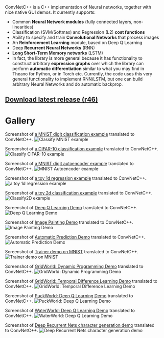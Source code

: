 ConvNetC++ is a C++ implementation of Neural networks, together with nice native GUI demos. It currently supports:
- Common **Neural Network modules** (fully connected layers, non-linearities)
- Classification (SVM/Softmax) and Regression (L2) **cost functions**
- Ability to specify and train **Convolutional Networks** that process images
- An **Reinforcement Learning** module, based on Deep Q Learning
- Deep **Recurrent Neural Networks** (RNN) 
- **Long Short-Term Memory networks** (LSTM) 
- In fact, the library is more general because it has functionality to construct arbitrary **expression graphs** over which the library can perform **automatic differentiation** similar to what you may find in Theano for Python, or in Torch etc. Currently, the code uses this very general functionality to implement RNN/LSTM, but one can build arbitrary Neural Networks and do automatic backprop.

## [Download latest release (r46)](https://github.com/sppp/ConvNetC-/releases/download/r46/ConvNetCpp-r46.zip)

# Gallery

Screenshot of [a MNIST digit classification example](http://cs.stanford.edu/people/karpathy/convnetjs/demo/mnist.html) translated to ConvNetC++. 
![Classify MNIST example](https://github.com/sppp/ConvNetC-/raw/master/docs/classifymnist.jpg)

Screenshot of [a CIFAR-10 classification example](http://cs.stanford.edu/people/karpathy/convnetjs/demo/cifar10.html) translated to ConvNetC++. 
![Classify CIFAR-10 example](https://github.com/sppp/ConvNetC-/raw/master/docs/classifycifar10.jpg)

Screenshot of [a MNIST digit autoencoder example](http://cs.stanford.edu/people/karpathy/convnetjs/demo/autoencoder.html) translated to ConvNetC++. 
![MNIST Autoencoder example](https://github.com/sppp/ConvNetC-/raw/master/docs/autoencodemnist.jpg)

Screenshot of [a toy 1d regression example](http://cs.stanford.edu/people/karpathy/convnetjs/demo/regression.html) translated to ConvNetC++. 
![a toy 1d regression example](https://github.com/sppp/ConvNetC-/raw/master/docs/toy1dregression.jpg)

Screenshot of [a toy 2d classification example](http://cs.stanford.edu/people/karpathy/convnetjs/demo/classify2d.html) translated to ConvNetC++. 
![Classify2D example](https://github.com/sppp/ConvNetC-/raw/master/docs/classify2d.jpg)

Screenshot of [Deep Q Learning Demo](http://cs.stanford.edu/people/karpathy/convnetjs/demo/rldemo.html) translated to ConvNetC++. 
![Deep Q Learning Demo](https://github.com/sppp/ConvNetC-/raw/master/docs/deepqlearning.jpg)

Screenshot of [Image Painting Demo](http://cs.stanford.edu/people/karpathy/convnetjs/demo/image_regression.html) translated to ConvNetC++. 
![Image Painting Demo](https://github.com/sppp/ConvNetC-/raw/master/docs/imagepainting.jpg)

Screenshot of [Automatic Prediction Demo](http://cs.stanford.edu/people/karpathy/convnetjs/demo/automatic.html) translated to ConvNetC++. 
![Automatic Prediction Demo](https://github.com/sppp/ConvNetC-/raw/master/docs/optimization.jpg)

Screenshot of [Trainer demo on MNIST](http://cs.stanford.edu/people/karpathy/convnetjs/demo/trainers.html) translated to ConvNetC++. 
![Trainer demo on MNIST](https://github.com/sppp/ConvNetC-/raw/master/docs/benchmark.jpg)

Screenshot of [GridWorld: Dynamic Programming Demo](http://cs.stanford.edu/people/karpathy/reinforcejs/gridworld_dp.html) translated to ConvNetC++.
![GridWorld: Dynamic Programming Demo](https://github.com/sppp/ConvNetC-/raw/master/docs/gridworld.jpg)

Screenshot of [GridWorld: Temporal Difference Learning Demo](http://cs.stanford.edu/people/karpathy/reinforcejs/gridworld_td.html) translated to ConvNetC++.
![GridWorld: Temporal Difference Learning Demo](https://github.com/sppp/ConvNetC-/raw/master/docs/tempdiff.jpg)

Screenshot of [PuckWorld: Deep Q Learning Demo](http://cs.stanford.edu/people/karpathy/reinforcejs/puckworld.html) translated to ConvNetC++.
![PuckWorld: Deep Q Learning Demo](https://github.com/sppp/ConvNetC-/raw/master/docs/puckworld.jpg)

Screenshot of [WaterWorld: Deep Q Learning Demo](http://cs.stanford.edu/people/karpathy/reinforcejs/waterworld.html) translated to ConvNetC++.
![WaterWorld: Deep Q Learning Demo](https://github.com/sppp/ConvNetC-/raw/master/docs/waterworld.jpg)

Screenshot of [Deep Recurrent Nets character generation demo](http://cs.stanford.edu/people/karpathy/recurrentjs/) translated to ConvNetC++.
![Deep Recurrent Nets character generation demo](https://github.com/sppp/ConvNetC-/raw/master/docs/chargen.jpg)

